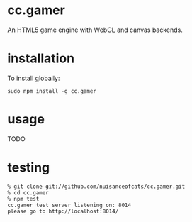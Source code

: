 # cc.gamer
An HTML5 game engine with WebGL and canvas backends.

# installation
To install globally:
```
sudo npm install -g cc.gamer
```

# usage
TODO

# testing
```
% git clone git://github.com/nuisanceofcats/cc.gamer.git
% cd cc.gamer
% npm test
cc.gamer test server listening on: 8014
please go to http://localhost:8014/
```
